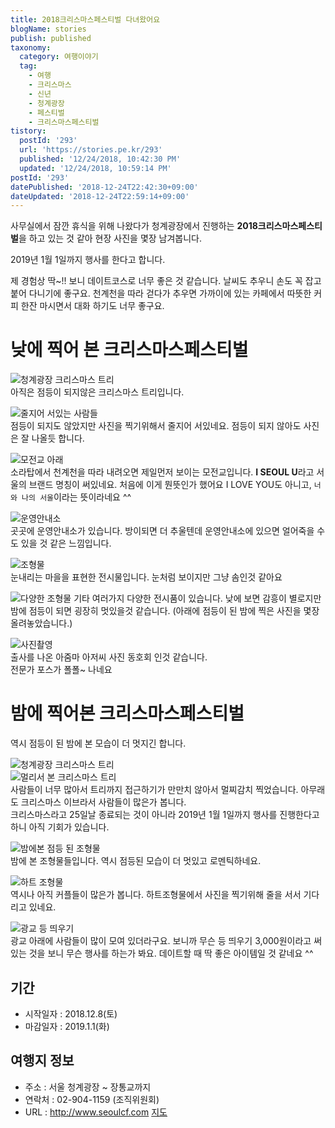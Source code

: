 ```yaml
---
title: 2018크리스마스페스티벌 다녀왔어요
blogName: stories
publish: published
taxonomy:
  category: 여행이야기
  tag:
    - 여행
    - 크리스마스
    - 신년
    - 청계광장
    - 페스티벌
    - 크리스마스페스티벌
tistory:
  postId: '293'
  url: 'https://stories.pe.kr/293'
  published: '12/24/2018, 10:42:30 PM'
  updated: '12/24/2018, 10:59:14 PM'
postId: '293'
datePublished: '2018-12-24T22:42:30+09:00'
dateUpdated: '2018-12-24T22:59:14+09:00'
---
```





사무실에서 잠깐 휴식을 위해 나왔다가 청계광장에서 진행하는 **2018크리스마스페스티벌**을 하고 있는 것 같아 현장 사진을 몇장 남겨봅니다. 

2019년 1월 1일까지 행사를 한다고 합니다.  

제 경험상 딱~!! 보니 데이트코스로 너무 좋은 것 같습니다. 날씨도 추우니 손도 꼭 잡고 붙어 다니기에 좋구요. 천계천을 따라 걷다가 추우면 가까이에 있는 카페에서 따뜻한 커피 한잔 마시면서 대화 하기도 너무 좋구요.

# 낮에 찍어 본 크리스마스페스티벌

![청계광장 크리스마스 트리](./images/20181224_155459-01.jpeg)  
아직은 점등이 되지않은 크리스마스 트리입니다. 

![줄지어 서있는 사람들](./images/20181224_155756-01.jpeg)   
점등이 되지도 않았지만 사진을 찍기위해서 줄지어 서있네요. 점등이 되지 않아도 사진은 잘 나올듯 합니다.  

![모전교 아래](./images/20181224_155225-01.jpeg)   
소라탑에서 천계천을 따라 내려오면 제일먼저 보이는 모전교입니다. **I SEOUL U**라고 서울의 브랜드 명칭이 써있네요. 처음에 이게 뭔뜻인가 했어요 I LOVE YOU도 아니고, `너와 나의 서울`이라는 뜻이라네요 ^^  

![운영안내소](./images/20181224_155121-01.jpeg)   
곳곳에 운영안내소가 있습니다. 방이되면 더 추울텐데 운영안내소에 있으면 얼어죽을 수도 있을 것 같은 느낌입니다. 


![조형물](./images/20181224_154913-01.jpeg)  
눈내리는 마을을 표현한 전시물입니다. 눈처럼 보이지만 그냥 솜인것 같아요

![다양한 조형물](./images/20181224_154748-01.jpeg)
기타 여러가지 다양한 전시품이 있습니다. 낮에 보면 감흥이 별로지만 밤에 점등이 되면 굉장히 멋있을것 같습니다. (아래에 점등이 된 밤에 찍은 사진을 몇장 올려놓았습니다.)


![사진촬영](./images/20181224_155007-01.jpeg)  
출사를 나온 아줌마 아저씨 사진 동호회 인것 같습니다.  
전문가 포스가 폴폴~ 나네요


# 밤에 찍어본 크리스마스페스티벌

역시 점등이 된 밤에 본 모습이 더 멋지긴 합니다. 

![청계광장 크리스마스 트리](./images/20181224_185631-01.jpeg)   
![멀리서 본 크리스마스 트리](./images/20181224_185539-01.jpeg)  
사람들이 너무 많아서 트리까지 접근하기가 만만치 않아서 멀찌감치 찍었습니다. 아무래도 크리스마스 이브라서 사람들이 많은가 봅니다.  
크리스마스라고 25일날 종료되는 것이 아니라 2019년 1월 1일까지 행사를 진행한다고 하니 아직 기회가 있습니다. 

![밤에본 점등 된 조형물](./images/20181224_185140-01.jpeg)  
밤에 본 조형물들입니다. 역시 점등된 모습이 더 멋있고 로멘틱하네요.

![하트 조형물](./images/20181224_185111-01.jpeg)  
역시나 아직 커플들이 많은가 봅니다. 하트조형물에서 사진을 찍기위해 줄을 서서 기다리고 있네요.  


![광교 등 띄우기](./images/20181224_191152-01.jpeg)  
광교 아래에 사람들이 많이 모여 있더라구요. 보니까 무슨 등 띄우기 3,000원이라고 써있는 것을 보니 무슨 행사를 하는가 봐요. 데이트할 때 딱 좋은 아이템일 것 같네요 ^^


## 기간
- 시작일자 : 2018.12.8(토)
- 마감일자 : 2019.1.1(화)

## 여행지 정보
- 주소 : 서울 청계광장 ~ 장통교까지
- 연락처 : 02-904-1159 (조직위원회)
- URL : http://www.seoulcf.com
[지도](https://goo.gl/maps/nB9tcojDJc82)

